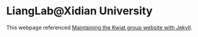 # LiangLab@Xidian University

This webpage referenced [Maintaining the Kwiat group website with Jekyll](https://github.com/kdsec/kdsec.github.io).